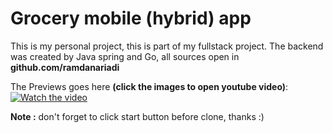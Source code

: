 # Grocery mobile (hybrid) app

This is my personal project, this is part of my fullstack project. The backend was created by Java spring and Go, all sources open in **github.com/ramdanariadi**  

The Previews goes here **(click the images to open youtube video)**:  
[![Watch the video](https://firebasestorage.googleapis.com/v0/b/tunas-grocery.appspot.com/o/thumbnails%2F3C889265-B4C6-4AA6-8D96-691B00633D5D.png?alt=media&token=a233a6b8-f830-4f7c-84b7-c29b825f5116)](https://youtu.be/ZtJ0K6oI00Q)  

**Note :** don't forget to click start button before clone, thanks :)